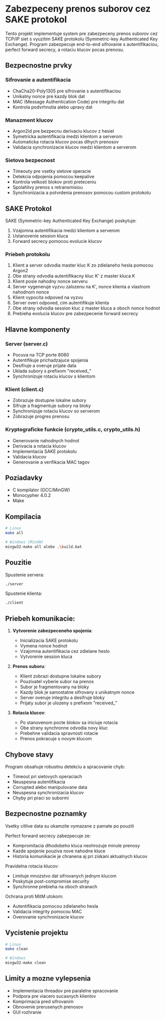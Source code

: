 # Zabezpeceny prenos suborov cez SAKE protokol

Tento projekt implementuje system pre zabezpeceny prenos suborov cez TCP/IP siet s vyuzitim SAKE protokolu (Symmetric-key Authenticated Key Exchange). Program zabezpecuje end-to-end sifrovanie s autentifikaciou, perfect forward secrecy, a rotaciu klucov pocas prenosu.

## Bezpecnostne prvky

### Sifrovanie a autentifikacia
- ChaCha20-Poly1305 pre sifrovanie s autentifikaciou
- Unikatny nonce pre kazdy blok dat
- MAC (Message Authentication Code) pre integritu dat
- Kontrola podvrhnutia alebo upravy dat

### Manazment klucov
- Argon2id pre bezpecnu derivaciu klucov z hesiel
- Symetricka autentifikacia medzi klientom a serverom
- Automaticka rotacia klucov pocas dlhych prenosov
- Validacia synchronizacie klucov medzi klientom a serverom

### Sietova bezpecnost
- Timeouty pre vsetky sietove operacie
- Detekcia odpojenia pomocou keepalive
- Kontrola velkosti blokov proti preteceniu
- Spolahlivy prenos s retransmisiou
- Synchronizacia a potvrdenia prenosov pomocou custom protokolu

## SAKE Protokol

SAKE (Symmetric-key Authenticated Key Exchange) poskytuje:

1. Vzajomna autentifikacia medzi klientom a serverom
2. Ustanovenie session kluca
3. Forward secrecy pomocou evolucie klucov

### Priebeh protokolu

1. Klient a server odvodia master kluc K zo zdielaneho hesla pomocou Argon2
2. Obe strany odvodia autentifikacny kluc K' z master kluca K
3. Klient posle nahodny nonce serveru
4. Server vygeneruje vyzvu zalozenu na K', nonce klienta a vlastnom nahodnom nonce
5. Klient vypocita odpoved na vyzvu
6. Server overi odpoved, cim autentifikuje klienta
7. Obe strany odvodia session kluc z master kluca a oboch nonce hodnot
8. Prebieha evolucia klucov pre zabezpecenie forward secrecy

## Hlavne komponenty

### Server (server.c)
- Pocuva na TCP porte 8080
- Autentifikuje prichadzajuce spojenia
- Desifruje a overuje prijate data
- Uklada subory s prefixom "received_"
- Synchronizuje rotaciu klucov s klientom

### Klient (client.c)
- Zobrazuje dostupne lokalne subory
- Sifruje a fragmentuje subory na bloky
- Synchronizuje rotaciu klucov so serverom
- Zobrazuje progres prenosu

### Kryptograficke funkcie (crypto_utils.c, crypto_utils.h)
- Generovanie nahodnych hodnot
- Derivacia a rotacia klucov
- Implementacia SAKE protokolu
- Validacia klucov
- Generovanie a verifikacia MAC tagov

## Poziadavky
- C kompilator (GCC/MinGW)
- Monocypher 4.0.2
- Make

## Kompilacia
```bash
# Linux
make all

# Windows (MinGW)
mingw32-make all alebo .\build.bat
```

## Pouzitie
Spustenie servera:
```bash
./server
```

Spustenie klienta:
```bash
./client
```

## Priebeh komunikacie:
1. **Vytvorenie zabezpeceneho spojenia**:
   - Inicializacia SAKE protokolu
   - Vymena nonce hodnot
   - Vzajomna autentifikacia cez zdielane heslo
   - Vytvorenie session kluca

2. **Prenos suboru**:
   - Klient zobrazi dostupne lokalne subory
   - Pouzivatel vyberie subor na prenos
   - Subor je fragmentovany na bloky
   - Kazdy blok je samostatne sifrovany s unikatnym nonce
   - Server overuje integritu a desifruje bloky
   - Prijaty subor je ulozeny s prefixom "received_"

3. **Rotacia klucov**:
   - Po stanovenom pocte blokov sa iniciuje rotacia
   - Obe strany synchronne odvodia novy kluc
   - Prebehne validacia spravnosti rotacie
   - Prenos pokracuje s novym klucom

## Chybove stavy
Program obsahuje robustnu detekciu a spracovanie chyb:
- Timeout pri sietovych operaciach
- Neuspesna autentifikacia
- Corrupted alebo manipulovane data
- Neuspesna synchronizacia klucov
- Chyby pri praci so subormi

## Bezpecnostne poznamky
Vsetky citlive data su okamzite vymazane z pamate po pouziti

Perfect forward secrecy zabezpecuje ze:
- Kompromitacia dlhodobeho kluca neohrozuje minule prenosy
- Kazde spojenie pouziva nove nahodne kluce
- Historia komunikacie je chranena aj pri ziskani aktualnych klucov

Pravidelna rotacia klucov:
- Limituje mnozstvo dat sifrovanych jednym klucom
- Poskytuje post-compromise security
- Synchronne prebieha na oboch stranach

Ochrana proti MitM utokom:
- Autentifikacia pomocou zdielaneho hesla
- Validacia integrity pomocou MAC
- Overovanie synchronizacie klucov

## Vycistenie projektu
```bash
# Linux
make clean

# Windows
mingw32-make clean
```

## Limity a mozne vylepsenia
- Implementacia threadov pre paralelne spracovanie
- Podpora pre viacero sucasnych klientov
- Komprimacia pred sifrovanim
- Obnovenie prerusenych prenosov
- GUI rozhranie
